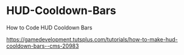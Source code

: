 HUD-Cooldown-Bars
=================

How to Code HUD Cooldown Bars

https://gamedevelopment.tutsplus.com/tutorials/how-to-make-hud-cooldown-bars--cms-20983
